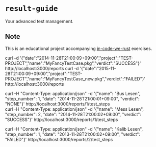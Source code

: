 # `result-guide`
Your advanced test management.

## Note
This is an educational project accompanying [in-code-we-rust](https://github.com/DerFetzer/in-code-we-rust) exercises.

curl -d '{"date":"2014-11-28T21:00:09+09:00","project":"TEST-PROJECT","name":"MyFancyTestCase.pkg","verdict":"SUCCESS"}' http://localhost:3000/reports
curl -d '{"date":"2015-11-28T21:00:09+09:00","project":"TEST-PROJECT","name":"MyFancyTestCase_new.pkg","verdict":"FAILED"}' http://localhost:3000/reports

curl -H "Content-Type: application/json" -d '{"name": "Bus Lesen", "step_number": 1, "date": "2014-11-28T21:00:01+09:00", "verdict": "NONE"}' http://localhost:3000/reports/1/test_steps     
curl -H "Content-Type: application/json" -d '{"name": "Mess Lesen", "step_number": 2, "date": "2014-11-28T21:00:02+09:00", "verdict": "SUCCESS"}' http://localhost:3000/reports/1/test_steps 

curl -H "Content-Type: application/json" -d '{"name": "Kalib Lesen", "step_number": 1, "date": "2013-11-28T21:00:02+09:00", "verdict": "FAILED"}' http://localhost:3000/reports/2/test_steps 
